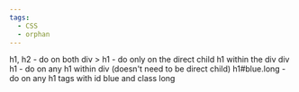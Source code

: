 ```yaml
---
tags:
  - CSS
  - orphan
---
```


h1, h2 - do on both
div > h1 - do only on the direct child h1 within the div
div h1 - do on any h1 within div (doesn't need to be direct child)
h1#blue.long - do on any h1 tags with id blue and class long